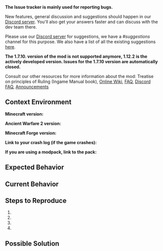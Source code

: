 **The Issue tracker is mainly used for reporting bugs.**

New features, general discussion and suggestions should happen in our [Discord server](https://discord.gg/jNhkDfU). You'll also get your answers faster and can discuss with the dev team there.

Please use our [Discord server](https://discord.gg/jNhkDfU) for suggestions, we have a *#suggestions* channel for this purpose. We also have a list of all the existing suggestions [here](https://github.com/P3pp3rF1y/AncientWarfare2/wiki/Suggestions-List).


**The 1.7.10. version of the mod is not supported anymore, 1.12.2 is the actively developed version. Issues for the 1.7.10 version are automatically closed.**

Consult our other resources for more information about the mod: Treatise on principles of Ruling (Ingame Manual book), [Online Wiki](https://github.com/P3pp3rF1y/AncientWarfare2/wiki), [FAQ](https://github.com/P3pp3rF1y/AncientWarfare2/wiki/Frequently-Asked-Questions), [Discord FAQ](https://discordapp.com/channels/440863937777369088/501101121775992859/673303026911412228), [Announcements](https://discordapp.com/channels/440863937777369088/576129126381912064/576129530075283486)

## Context Environment
**Minecraft version:**

**Ancient Warfare 2 version:**

**Minecraft Forge version:**

**Link to your crash log (if the game crashes):**

**If you are using a modpack, link to the pack:** 


## Expected Behavior
<!--- Tell us what should happen -->

## Current Behavior
<!--- Tell us what happens instead of the expected behavior -->

## Steps to Reproduce
1.
2.
3.
4.

## Possible Solution
<!--- Not obligatory, but suggest a fix/reason for the bug -->

